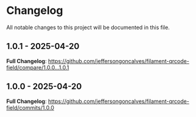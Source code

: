 # Changelog

All notable changes to this project will be documented in this file.

## 1.0.1 - 2025-04-20

**Full Changelog**: https://github.com/jeffersongoncalves/filament-qrcode-field/compare/1.0.0...1.0.1

## 1.0.0 - 2025-04-20

**Full Changelog**: https://github.com/jeffersongoncalves/filament-qrcode-field/commits/1.0.0

